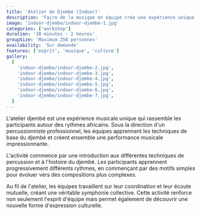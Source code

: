 ```yaml
---
title: 'Atelier de Djembé (Indoor)'
description: 'Faire de la musique en équipe crée une expérience unique et génère un sentiment de groupe positif.'
image: 'indoor-djembe/indoor-djembe-1.jpg'
categories: ['workshop']
duration: '30 minutes - 2 heures'
groupSize: 'Maximum 250 personnes'
availability: 'Sur demande'
features: ['esprit', 'musique', 'culture']
gallery:
  [
    'indoor-djembe/indoor-djembe-2.jpg',
    'indoor-djembe/indoor-djembe-3.jpg',
    'indoor-djembe/indoor-djembe-4.jpg',
    'indoor-djembe/indoor-djembe-5.jpg',
    'indoor-djembe/indoor-djembe-6.jpg',
    'indoor-djembe/indoor-djembe-7.jpg',
  ]
---
```


L'atelier djembé est une expérience musicale unique qui rassemble les participants autour des rythmes africains. Sous la direction d'un percussionniste professionnel, les équipes apprennent les techniques de base du djembé et créent ensemble une performance musicale impressionnante.

L'activité commence par une introduction aux différentes techniques de percussion et à l'histoire du djembé. Les participants apprennent progressivement différents rythmes, en commençant par des motifs simples pour évoluer vers des compositions plus complexes.

Au fil de l'atelier, les équipes travaillent sur leur coordination et leur écoute mutuelle, créant une véritable symphonie collective. Cette activité renforce non seulement l'esprit d'équipe mais permet également de découvrir une nouvelle forme d'expression culturelle.
